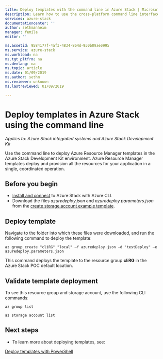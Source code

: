 ```yaml
---
title: Deploy templates with the command line in Azure Stack | Microsoft Docs
description: Learn how to use the cross-platform command line interface (CLI) to deploy templates to Azure Stack.
services: azure-stack
documentationcenter: ''
author: sethmanheim
manager: femila
editor: ''

ms.assetid: 9584177f-4af3-4834-864d-930b09ae0995
ms.service: azure-stack
ms.workload: na
ms.tgt_pltfrm: na
ms.devlang: na
ms.topic: article
ms.date: 01/09/2019
ms.author: sethm
ms.reviewer: unknown
ms.lastreviewed: 01/09/2019

---
```

# Deploy templates in Azure Stack using the command line

*Applies to: Azure Stack integrated systems and Azure Stack Development Kit*

Use the command line to deploy Azure Resource Manager templates in the Azure Stack Development Kit environment. Azure Resource Manager templates deploy and provision all the resources for your application in a single, coordinated operation.

## Before you begin

- [Install and connect](azure-stack-version-profiles-azurecli2.md) to Azure Stack with Azure CLI.
- Download the files *azuredeploy.json* and *azuredeploy.parameters.json* from the [create storage account example template](https://github.com/Azure/AzureStack-QuickStart-Templates/tree/master/101-create-storage-account).

## Deploy template

Navigate to the folder into which these files were downloaded, and run the following command to deploy the template:

```azurecli
az group create "cliRG" "local" –f azuredeploy.json –d "testDeploy" –e azuredeploy.parameters.json
```

This command deploys the template to the resource group **cliRG** in the Azure Stack POC default location.

## Validate template deployment

To see this resource group and storage account, use the following CLI commands:

```azurecli
az group list

az storage account list
```

## Next steps

- To learn more about deploying templates, see:

[Deploy templates with PowerShell](azure-stack-deploy-template-powershell.md)

